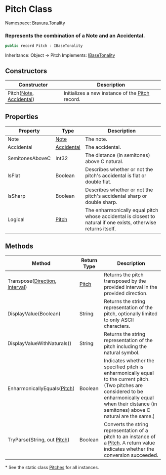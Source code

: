 # Pitch Class

Namespace: [Bravura.Tonality](./Bravura.Tonality.md)

### Represents the combination of a Note and an Accidental.

```csharp
public record Pitch : IBaseTonality
```

Inheritance: Object -> Pitch
Implements: [IBaseTonality](./Bravura.Tonality.IBaseTonality.md)

## Constructors
| Constructor | Description |
| --- | --- |
| Pitch([Note](./Bravura.Tonality.Note.md), [Accidental](./Bravura.Tonality.Accidental.md)) | Initializes a new instance of the [Pitch](./Bravura.Tonality.Pitch.md) record. |

## Properties
| Property | Type | Description |
| --- | --- | --- |
| Note | [Note](./Bravura.Tonality.Note.md) | The note. |
| Accidental | [Accidental](./Bravura.Tonality.Accidental.md) | The accidental. |
| SemitonesAboveC | Int32 | The distance (in semitones) above C natural. |
| IsFlat | Boolean | Describes whether or not the pitch's accidental is flat or double flat. |
| IsSharp | Boolean | Describes whether or not the pitch's accidental sharp or double sharp. |
| Logical | [Pitch](./Bravura.Tonality.Pitch.md) | The enharmonically equal pitch whose accidental is closest to natural if one exists, otherwise returns itself. |

## Methods
| Method | Return Type | Description |
| --- | --- | --- |
| Transpose([Direction](./Bravura.Tonality.Direction.md), [Interval](./Bravura.Tonality.Interval.md)) | [Pitch](./Bravura.Tonality.Pitch.md) | Returns the pitch transposed by the provided interval in the provided direction. |
| DisplayValue(Boolean) | String | Returns the string representation of the pitch, optionally limited to only ASCII characters. |
| DisplayValueWithNaturals() | String | Returns the string representation of the pitch including the natural symbol. |
| EnharmonicallyEquals([Pitch](./Bravura.Tonality.Pitch.md)) | Boolean | Indicates whether the specified pitch is enharmonically equal to the current pitch. (Two pitches are considered to be enharmonically equal when their distance (in semitones) above C natural are the same.) |
| TryParse(String, out [Pitch](./Bravura.Tonality.Pitch.md)) | Boolean | Converts the string representation of a pitch to an instance of a [Pitch](./Bravura.Tonality.Pitch.md). A return value indicates whether the conversion succeeded. |

\* See the static class [Pitches](./Bravura.Tonality.Pitches.md) for all instances.
